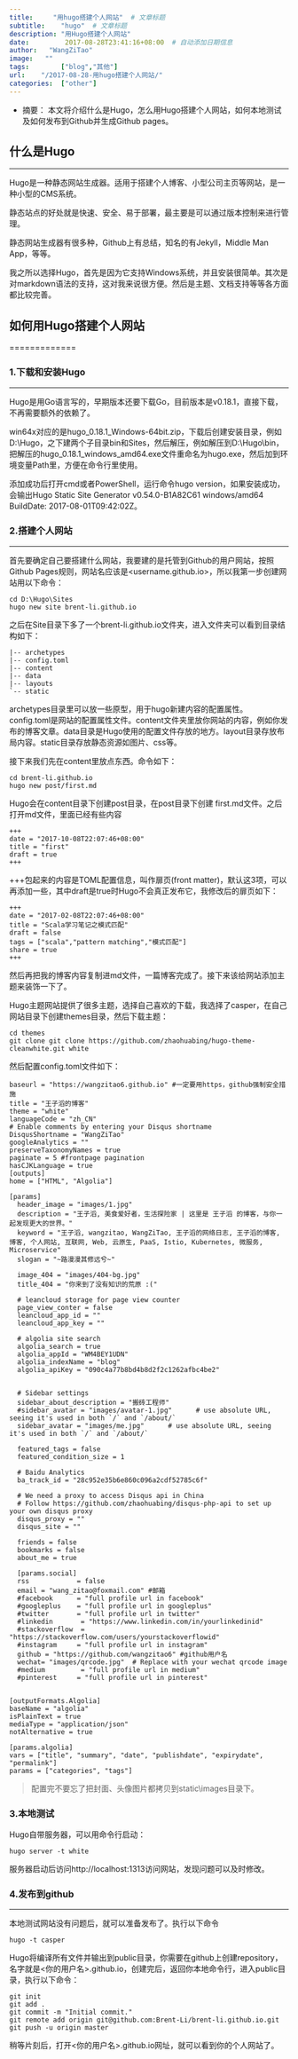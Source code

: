 ```yaml
---
title:     "用hugo搭建个人网站"  # 文章标题
subtitle:    "hugo"  # 文章标题
description: "用Hugo搭建个人网站"
date:         2017-08-28T23:41:16+08:00  # 自动添加日期信息
author:   "WangZiTao"
image:   ""
tags:        ["blog","其他"]
url:    "/2017-08-28-用hugo搭建个人网站/"
categories:  ["other"]
---
```



- 摘要：
  本文将介绍什么是Hugo，怎么用Hugo搭建个人网站，如何本地测试及如何发布到Github并生成Github pages。

## 什么是Hugo
-------
Hugo是一种静态网站生成器。适用于搭建个人博客、小型公司主页等网站，是一种小型的CMS系统。

静态站点的好处就是快速、安全、易于部署，最主要是可以通过版本控制来进行管理。

静态网站生成器有很多种，Github上有总结，知名的有Jekyll，Middle Man App，等等。

我之所以选择Hugo，首先是因为它支持Windows系统，并且安装很简单。其次是对markdown语法的支持，这对我来说很方便。然后是主题、文档支持等等各方面都比较完善。

## 如何用Hugo搭建个人网站
=============
### 1.下载和安装Hugo
-----------

Hugo是用Go语言写的，早期版本还要下载Go，目前版本是v0.18.1，直接下载，不再需要额外的依赖了。

win64x对应的是hugo_0.18.1_Windows-64bit.zip，下载后创建安装目录，例如D:\Hugo，之下建两个子目录bin和Sites，然后解压，例如解压到D:\Hugo\bin，把解压的hugo_0.18.1_windows_amd64.exe文件重命名为hugo.exe，然后加到环境变量Path里，方便在命令行里使用。

添加成功后打开cmd或者PowerShell，运行命令hugo version，如果安装成功，会输出Hugo Static Site Generator v0.54.0-B1A82C61 windows/amd64 BuildDate: 2017-08-01T09:42:02Z。

### 2.搭建个人网站
--------

首先要确定自己要搭建什么网站，我要建的是托管到Github的用户网站，按照Github Pages规则，网站名应该是<username.github.io>，所以我第一步创建网站用以下命令：

    cd D:\Hugo\Sites
    hugo new site brent-li.github.io

之后在Site目录下多了一个brent-li.github.io文件夹，进入文件夹可以看到目录结构如下：

    |-- archetypes
    |-- config.toml
    |-- content
    |-- data
    |-- layouts
    `-- static

archetypes目录里可以放一些原型，用于hugo新建内容的配置属性。config.toml是网站的配置属性文件。content文件夹里放你网站的内容，例如你发布的博客文章。data目录是Hugo使用的配置文件存放的地方。layout目录存放布局内容。static目录存放静态资源如图片、css等。

接下来我们先在content里放点东西。命令如下：

    cd brent-li.github.io
    hugo new post/first.md

Hugo会在content目录下创建post目录，在post目录下创建 first.md文件。之后打开md文件，里面已经有些内容

    +++
    date = "2017-10-08T22:07:46+08:00"
    title = "first"
    draft = true
    +++

+++包起来的内容是TOML配置信息，叫作扉页(front matter)，默认这3项，可以再添加一些，其中draft是true时Hugo不会真正发布它，我修改后的扉页如下：

    +++
    date = "2017-02-08T22:07:46+08:00"
    title = "Scala学习笔记之模式匹配"
    draft = false
    tags = ["scala","pattern matching","模式匹配"]
    share = true
    +++

然后再把我的博客内容复制进md文件，一篇博客完成了。接下来该给网站添加主题来装饰一下了。

Hugo主题网站提供了很多主题，选择自己喜欢的下载，我选择了casper，在自己网站目录下创建themes目录，然后下载主题：

    cd themes
    git clone git clone https://github.com/zhaohuabing/hugo-theme-cleanwhite.git white

然后配置config.toml文件如下：
  ```
  baseurl = "https://wangzitao6.github.io" #一定要用https，github强制安全措施
  title = "王子滔的博客"
  theme = "white"
  languageCode = "zh_CN"
  # Enable comments by entering your Disqus shortname
  DisqusShortname = "WangZiTao"
  googleAnalytics = ""
  preserveTaxonomyNames = true
  paginate = 5 #frontpage pagination
  hasCJKLanguage = true
  [outputs]
  home = ["HTML", "Algolia"]

  [params]
    header_image = "images/1.jpg"
    description = "王子滔, 美食爱好者，生活探险家 | 这里是 王子滔 的博客，与你一起发现更大的世界。"
    keyword = "王子滔, wangzitao, WangZiTao, 王子滔的网络日志, 王子滔的博客, 博客, 个人网站, 互联网, Web, 云原生, PaaS, Istio, Kubernetes, 微服务, Microservice"
    slogan = "~路漫漫其修远兮~"

    image_404 = "images/404-bg.jpg"
    title_404 = "你来到了没有知识的荒原 :("

    # leancloud storage for page view counter
    page_view_conter = false
    leancloud_app_id = ""
    leancloud_app_key = ""

    # algolia site search
    algolia_search = true
    algolia_appId = "WM4BEY1UDN"
    algolia_indexName = "blog"
    algolia_apiKey = "090c4a77b8bd4b8d2f2c1262afbc4be2"


    # Sidebar settings
    sidebar_about_description = "搬砖工程师"
    #sidebar_avatar = "images/avatar-1.jpg"      # use absolute URL, seeing it's used in both `/` and `/about/`
    sidebar_avatar = "images/me.jpg"      # use absolute URL, seeing it's used in both `/` and `/about/`

    featured_tags = false
    featured_condition_size = 1

    # Baidu Analytics
    ba_track_id = "28c952e35b6e860c096a2cdf52785c6f"

    # We need a proxy to access Disqus api in China
    # Follow https://github.com/zhaohuabing/disqus-php-api to set up your own disqus proxy
    disqus_proxy = ""
    disqus_site = ""

    friends = false
    bookmarks = false
    about_me = true

    [params.social]
    rss            = false
    email = "wang_zitao@foxmail.com" #邮箱
    #facebook      = "full profile url in facebook"
    #googleplus    = "full profile url in googleplus"
    #twitter       = "full profile url in twitter"
    #linkedin       = "https://www.linkedin.com/in/yourlinkedinid"
    #stackoverflow  = "https://stackoverflow.com/users/yourstackoverflowid"
    #instagram     = "full profile url in instagram"
    github = "https://github.com/wangzitao6" #github用户名
    wechat= "images/qrcode.jpg"  # Replace with your wechat qrcode image
    #medium         = "full profile url in medium"
    #pinterest     = "full profile url in pinterest"


  [outputFormats.Algolia]
  baseName = "algolia"
  isPlainText = true
  mediaType = "application/json"
  notAlternative = true

  [params.algolia]
  vars = ["title", "summary", "date", "publishdate", "expirydate", "permalink"]
  params = ["categories", "tags"]
  ```

> 配置完不要忘了把封面、头像图片都拷贝到static\images目录下。

### 3.本地测试


Hugo自带服务器，可以用命令行启动：

    hugo server -t white

服务器启动后访问http://localhost:1313访问网站，发现问题可以及时修改。

### 4.发布到github
-----------

本地测试网站没有问题后，就可以准备发布了。执行以下命令

    hugo -t casper

Hugo将编译所有文件并输出到public目录，你需要在github上创建repository，名字就是<你的用户名>.github.io，创建完后，返回你本地命令行，进入public目录，执行以下命令：

    git init
    git add .
    git commit -m "Initial commit."
    git remote add origin git@github.com:Brent-Li/brent-li.github.io.git
    git push -u origin master

稍等片刻后，打开<你的用户名>.github.io网址，就可以看到你的个人网站了。
